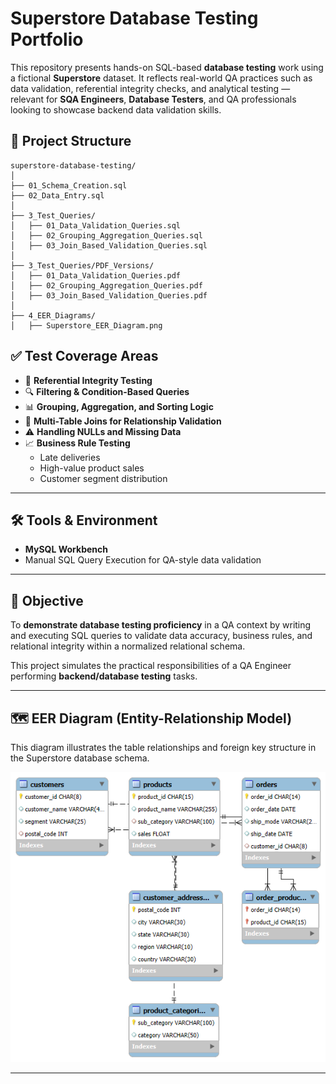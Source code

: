 # Superstore Database Testing Portfolio

This repository presents hands-on SQL-based **database testing** work using a fictional **Superstore** dataset. It reflects real-world QA practices such as data validation, referential integrity checks, and analytical testing — relevant for **SQA Engineers**, **Database Testers**, and QA professionals looking to showcase backend data validation skills.

## 📁 Project Structure

```
superstore-database-testing/
│
├── 01_Schema_Creation.sql
├── 02_Data_Entry.sql
│
├── 3_Test_Queries/
│   ├── 01_Data_Validation_Queries.sql
│   ├── 02_Grouping_Aggregation_Queries.sql
│   ├── 03_Join_Based_Validation_Queries.sql
│
├── 3_Test_Queries/PDF_Versions/
│   ├── 01_Data_Validation_Queries.pdf
│   ├── 02_Grouping_Aggregation_Queries.pdf
│   ├── 03_Join_Based_Validation_Queries.pdf
│
├── 4_EER_Diagrams/
│   ├── Superstore_EER_Diagram.png
```


## ✅ Test Coverage Areas

- 🔗 **Referential Integrity Testing**
- 🔍 **Filtering & Condition-Based Queries**
- 📊 **Grouping, Aggregation, and Sorting Logic**
- 🔁 **Multi-Table Joins for Relationship Validation**
- ⚠️ **Handling NULLs and Missing Data**
- 📈 **Business Rule Testing**
  - Late deliveries
  - High-value product sales
  - Customer segment distribution

---

## 🛠️ Tools & Environment

- **MySQL Workbench**
- Manual SQL Query Execution for QA-style data validation

---

## 🧭 Objective

To **demonstrate database testing proficiency** in a QA context by writing and executing SQL queries to validate data accuracy, business rules, and relational integrity within a normalized relational schema.

This project simulates the practical responsibilities of a QA Engineer performing **backend/database testing** tasks.

---

## 🗺️ EER Diagram (Entity-Relationship Model)

This diagram illustrates the table relationships and foreign key structure in the Superstore database schema.

![Superstore EER Diagram](4_EER_Diagrams/Superstore_EER_Diagram.png)

---

